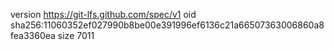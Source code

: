 version https://git-lfs.github.com/spec/v1
oid sha256:11060352ef027990b8be00e391996ef6136c21a66507363006860a8fea3360ea
size 7011
